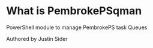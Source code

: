 # What is PembrokePSqman

PowerShell module to manage PembrokePS task Queues

Authored by Justin Sider
